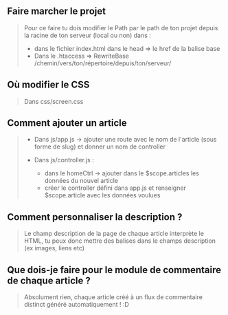 Faire marcher le projet
-----------------------

>
> Pour ce faire tu dois modifier le Path par le path de ton projet depuis la racine de ton serveur (local ou non) dans :
> * dans le fichier index.html dans le head => le href de la balise base
> * Dans le .htaccess => RewriteBase /chemin/vers/ton/répertoire/depuis/ton/serveur/
>



Où modifier le CSS 
------------------

>
> Dans css/screen.css
>


Comment ajouter un article
--------------------------

>
> - Dans js/app.js -> ajouter une route avec le nom de l'article (sous forme de slug) et donner un nom de controller
>
> - Dans js/controller.js : 
>    * dans le homeCtrl -> ajouter dans le $scope.articles les données du nouvel article
>    * créer le controller défini dans app.js et renseigner $scope.article avec les données voulues
>


Comment personnaliser la description ?
--------------------------------------

>
> Le champ description de la page de chaque article interprète le HTML, tu peux donc mettre des balises dans le champs description (ex images, liens etc)
>


Que dois-je faire pour le module de commentaire de chaque article ? 
-------------------------------------------------------------------

>
> Absolument rien, chaque article créé à un flux de commentaire distinct généré automatiquement ! :D
>
